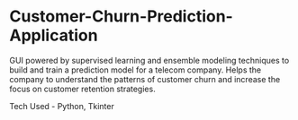 # Customer-Churn-Prediction-Application
GUI powered by supervised learning and ensemble modeling techniques to build and train a prediction model for a telecom company. 
Helps the company to understand the patterns of customer churn and increase the focus on customer retention strategies.

Tech Used - Python, Tkinter
